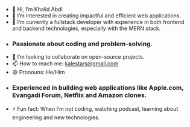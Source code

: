 
* 👋 Hi, I’m Khalid Abdi
* 👀 I’m interested in creating impactful and efficient web applications.
* 🌱 I’m currently a fullstack developer with experience in both frontend and backend technologies, especially with the MERN stack.
* ### Passionate about coding and problem-solving.
* 💞️ I’m looking to collaborate on open-source projects.
* 📫 How to reach me: kalestars@gmail.com
* 😄 Pronouns: He/Him
* ### Experienced in building web applications like Apple.com, Evangadi Forum, Netflix and Amazon clones.
* ⚡ Fun fact: When I’m not coding, watching podcast, learning about engineering and new technologies.
